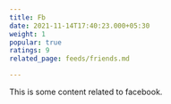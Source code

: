 ```yaml
---
title: Fb
date: 2021-11-14T17:40:23.000+05:30
weight: 1
popular: true
ratings: 9
related_page: feeds/friends.md

---
```

This is some content related to facebook.